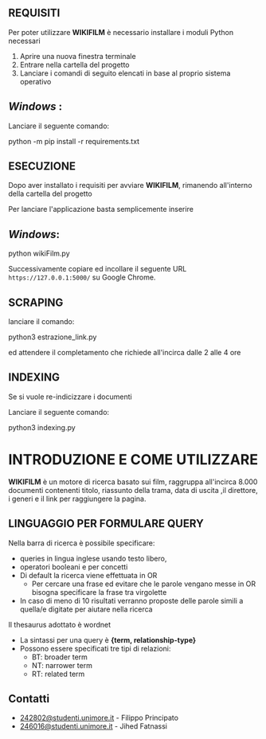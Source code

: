 
## **REQUISITI**

Per poter utilizzare **WIKIFILM** è necessario installare i moduli Python necessari

1. Aprire una nuova finestra terminale
2. Entrare nella cartella del progetto
3. Lanciare i comandi di seguito elencati in base al proprio sistema operativo

## *Windows* :

Lanciare il seguente comando:


python -m pip install -r requirements.txt


## **ESECUZIONE**

Dopo aver installato i requisiti per avviare **WIKIFILM**, rimanendo all'interno della cartella del progetto

Per lanciare l'applicazione basta semplicemente inserire

## *Windows*:


python wikiFilm.py

Successivamente copiare ed incollare il seguente URL `https://127.0.0.1:5000/` su Google Chrome.

## **SCRAPING**

lanciare il comando:


python3 estrazione_link.py

ed attendere il completamento che richiede all'incirca dalle 2 alle 4 ore

## **INDEXING**

Se si vuole re-indicizzare i documenti 

Lanciare il seguente comando:

python3 indexing.py


# **INTRODUZIONE E COME UTILIZZARE**

**WIKIFILM** è un motore di ricerca basato sui film,  raggruppa all'incirca 8.000 documenti contenenti titolo, riassunto della trama, data di uscita ,il direttore, i generi e il link per raggiungere la pagina. 

## **LINGUAGGIO PER FORMULARE QUERY**

Nella barra di ricerca è possibile specificare:
* queries in lingua inglese usando testo libero,
* operatori booleani e per concetti
* Di default la ricerca viene effettuata in OR
    * Per cercare una frase ed evitare che le parole vengano messe in OR bisogna specificare la frase tra virgolette
* In caso di meno di 10 risultati verranno proposte delle parole simili a quella/e digitate per aiutare nella ricerca


Il thesaurus adottato è wordnet
* La sintassi per una query è **{term, relationship-type}**
* Possono essere specificati tre tipi di relazioni:
    * BT: broader term
    * NT: narrower term
    * RT: related term

## **Contatti**

* 242802@studenti.unimore.it - Filippo Principato
* 246016@studenti.unimore.it - Jihed Fatnassi